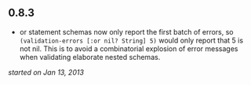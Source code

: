 0.8.3
-----

*   or statement schemas now only report the first batch of errors, so `(validation-errors [:or nil? String] 5)` would only report that 5 is not nil.  This is to avoid a combinatorial explosion of error messages when validating elaborate nested schemas.

*started on Jan 13, 2013*